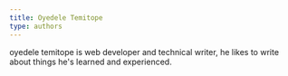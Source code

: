 ```yaml
---
title: Oyedele Temitope
type: authors
---
```

oyedele temitope is web developer and technical writer, he likes to write about things he's learned and experienced.
